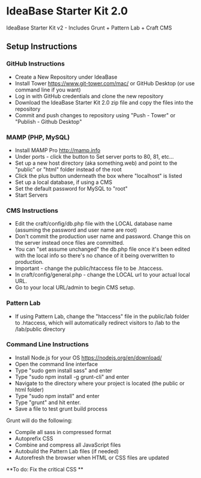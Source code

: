 # IdeaBase Starter Kit 2.0
IdeaBase Starter Kit v2 - Includes Grunt + Pattern Lab + Craft CMS

## Setup Instructions

### GitHub Instructions

* Create a New Repository under IdeaBase
* Install Tower https://www.git-tower.com/mac/ or GitHub Desktop (or use command line if you want)
* Log in with GitHub credentials and clone the new repository
* Download the IdeaBase Starter Kit 2.0 zip file and copy the files into the repository
* Commit and push changes to repository using "Push - Tower" or "Publish - Github Desktop"

### MAMP (PHP, MySQL)

* Install MAMP Pro http://mamp.info
* Under ports - click the button to Set server ports to 80, 81, etc...
* Set up a new host directory (aka something.web) and point to the "public" or "html" folder instead of the root
 * Click the plus button underneath the box where "localhost" is listed
* Set up a local database, if using a CMS
* Set the default password for MySQL to "root"
* Start Servers

### CMS Instructions

* Edit the craft/config/db.php file with the LOCAL database name (assuming the password and user name are root)
* Don't commit the production user name and password.  Change this on the server instead once files are committed.
* You can "set assume unchanged" the db.php file once it's been edited with the local info so there's no chance of it being overwritten to production.
* Important - change the public/htaccess file to be .htaccess.  
* In craft/config/general.php - change the LOCAL url to your actual local URL.
* Go to your local URL/admin to begin CMS setup.

### Pattern Lab

* If using Pattern Lab, change the "htaccess" file in the public/lab folder to .htaccess, which will automatically redirect visitors to /lab to the /lab/public directory

### Command Line Instructions

* Install Node.js for your OS https://nodejs.org/en/download/
* Open the command line interface
* Type "sudo gem install sass" and enter
* Type "sudo npm install -g grunt-cli" and enter
* Navigate to the directory where your project is located (the public or html folder)
* Type "sudo npm install" and enter
* Type "grunt" and hit enter.
* Save a file to test grunt build process

Grunt will do the following:

* Compile all sass in compressed format
* Autoprefix CSS
* Combine and compress all JavaScript files
* Autobuild the Pattern Lab files (if needed)
* Autorefresh the browser when HTML or CSS files are updated

**To do:  Fix the critical CSS **
